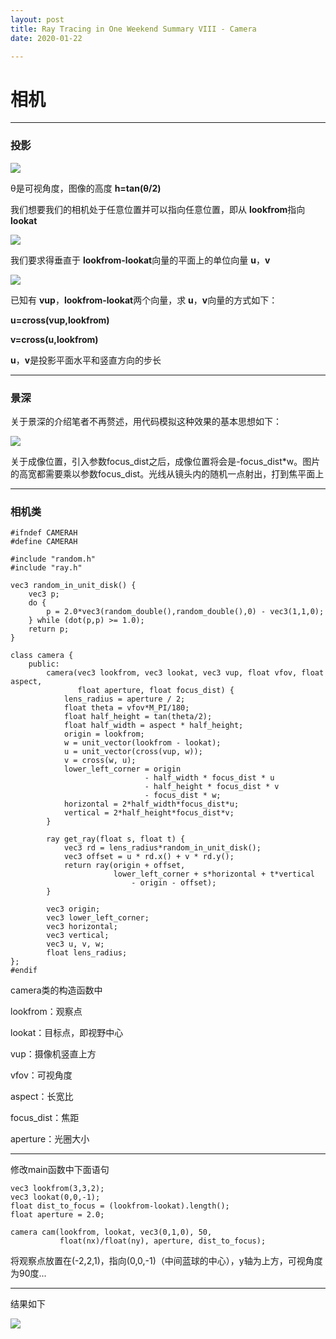 ```yaml
---
layout: post
title: Ray Tracing in One Weekend Summary VIII - Camera
date: 2020-01-22

---
```


# 相机

---

### 投影

![](https://raytracing.github.io/images/fig-1-11-1.jpg)

θ是可视角度，图像的高度 **h=tan(θ/2)**

我们想要我们的相机处于任意位置并可以指向任意位置，即从 **lookfrom**指向**lookat**

![](https://raytracing.github.io/images/fig-1-11-2.jpg)

我们要求得垂直于 **lookfrom-lookat**向量的平面上的单位向量 **u**，**v**

![](https://raytracing.github.io/images/fig-1-11-3.jpg)

已知有 **vup**，**lookfrom-lookat**两个向量，求 **u**，**v**向量的方式如下：

**u=cross(vup,lookfrom)**

**v=cross(u,lookfrom)**

**u**，**v**是投影平面水平和竖直方向的步长


---

### 景深

关于景深的介绍笔者不再赘述，用代码模拟这种效果的基本思想如下：

![](https://raytracing.github.io/images/fig-1-12-2.jpg)

关于成像位置，引入参数focus_dist之后，成像位置将会是-focus_dist*w。图片的高宽都需要乘以参数focus_dist。光线从镜头内的随机一点射出，打到焦平面上

---

### 相机类

~~~
#ifndef CAMERAH
#define CAMERAH

#include "random.h"
#include "ray.h"

vec3 random_in_unit_disk() {
    vec3 p;
    do {
        p = 2.0*vec3(random_double(),random_double(),0) - vec3(1,1,0);
    } while (dot(p,p) >= 1.0);
    return p;
}

class camera {
    public:
        camera(vec3 lookfrom, vec3 lookat, vec3 vup, float vfov, float aspect,
               float aperture, float focus_dist) {
            lens_radius = aperture / 2;
            float theta = vfov*M_PI/180;
            float half_height = tan(theta/2);
            float half_width = aspect * half_height;
            origin = lookfrom;
            w = unit_vector(lookfrom - lookat);
            u = unit_vector(cross(vup, w));
            v = cross(w, u);
            lower_left_corner = origin
                              - half_width * focus_dist * u
                              - half_height * focus_dist * v
                              - focus_dist * w;
            horizontal = 2*half_width*focus_dist*u;
            vertical = 2*half_height*focus_dist*v;
        }

        ray get_ray(float s, float t) {
            vec3 rd = lens_radius*random_in_unit_disk();
            vec3 offset = u * rd.x() + v * rd.y();
            return ray(origin + offset,
                       lower_left_corner + s*horizontal + t*vertical
                           - origin - offset);
        }

        vec3 origin;
        vec3 lower_left_corner;
        vec3 horizontal;
        vec3 vertical;
        vec3 u, v, w;
        float lens_radius;
};
#endif
~~~

camera类的构造函数中

lookfrom：观察点

lookat：目标点，即视野中心

vup：摄像机竖直上方

vfov：可视角度

aspect：长宽比

focus_dist：焦距

aperture：光圈大小

---

修改main函数中下面语句

~~~
vec3 lookfrom(3,3,2);
vec3 lookat(0,0,-1);
float dist_to_focus = (lookfrom-lookat).length();
float aperture = 2.0;

camera cam(lookfrom, lookat, vec3(0,1,0), 50,
           float(nx)/float(ny), aperture, dist_to_focus);
~~~

将观察点放置在(-2,2,1)，指向(0,0,-1)（中间蓝球的中心），y轴为上方，可视角度为90度...

---

结果如下

![](https://pic.downk.cc/item/5e25db982fb38b8c3ca6713c.png)


